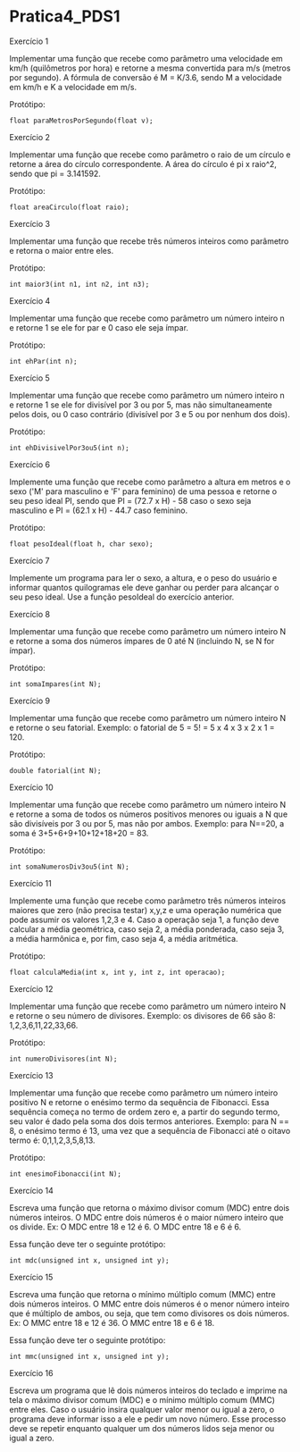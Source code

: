 # Pratica4_PDS1

Exercício 1

Implementar uma função que recebe como parâmetro uma velocidade em km/h (quilômetros por hora) e retorne a mesma convertida para m/s (metros por segundo). A fórmula de conversão é M = K/3.6, sendo M a velocidade em km/h e K a velocidade em m/s. 

Protótipo:

    float paraMetrosPorSegundo(float v);

Exercício 2

Implementar uma função que recebe como parâmetro o raio de um círculo e retorne a área do círculo correspondente. A área do círculo é pi x raio^2, sendo que pi = 3.141592. 

Protótipo:

    float areaCirculo(float raio);

Exercício 3

Implementar uma função que recebe três números inteiros como parâmetro e retorna o maior entre eles. 

Protótipo:

    int maior3(int n1, int n2, int n3);

Exercício 4

Implementar uma função que recebe como parâmetro um número inteiro n e retorne 1 se ele for par e 0 caso ele seja ímpar. 

Protótipo:

    int ehPar(int n);

Exercício 5

Implementar uma função que recebe como parâmetro um número inteiro n e retorne 1 se ele for divisível por 3 ou por 5, mas não simultaneamente pelos dois, ou 0 caso contrário (divisível por 3 e 5 ou por nenhum dos dois). 

Protótipo:

    int ehDivisivelPor3ou5(int n);

Exercício 6

Implemente uma função que recebe como parâmetro a altura em metros e o sexo ('M' para masculino e 'F' para feminino) de uma pessoa e retorne o seu peso ideal PI, sendo que PI = (72.7 x H) - 58 caso o sexo seja masculino e PI = (62.1 x H) - 44.7 caso feminino. 

Protótipo:

    float pesoIdeal(float h, char sexo);

Exercício 7

Implemente um programa para ler o sexo, a altura, e o peso do usuário e informar quantos quilogramas ele deve ganhar ou perder para alcançar o seu peso ideal. Use a função pesoIdeal do exercício anterior.

Exercício 8

Implementar uma função que recebe como parâmetro um número inteiro N e retorne a soma dos números ímpares de 0 até N (incluindo N, se N for ímpar). 

Protótipo:

    int somaImpares(int N);

Exercício 9

Implementar uma função que recebe como parâmetro um número inteiro N e retorne o seu fatorial. Exemplo: o fatorial de 5 = 5! = 5 x 4 x 3 x 2 x 1 = 120. 

Protótipo:

    double fatorial(int N);

Exercício 10

Implementar uma função que recebe como parâmetro um número inteiro N e retorne a soma de todos os números positivos menores ou iguais a N que são divisíveis por 3 ou por 5, mas não por ambos. Exemplo: para N==20, a soma é 3+5+6+9+10+12+18+20 = 83. 

Protótipo:

    int somaNumerosDiv3ou5(int N);

Exercício 11

Implemente uma função que recebe como parâmetro três números inteiros maiores que zero (não precisa testar) x,y,z e uma operação numérica que pode assumir os valores 1,2,3 e 4. Caso a operação seja 1, a função deve calcular a média geométrica, caso seja 2, a média ponderada, caso seja 3, a média harmônica e, por fim, caso seja 4, a média aritmética. 

Protótipo:

    float calculaMedia(int x, int y, int z, int operacao);

Exercício 12

Implementar uma função que recebe como parâmetro um número inteiro N e retorne o seu número de divisores. Exemplo: os divisores de 66 são 8: 1,2,3,6,11,22,33,66. 

Protótipo:
  
    int numeroDivisores(int N);

Exercício 13

Implementar uma função que recebe como parâmetro um número inteiro positivo N e retorne o enésimo termo da sequência de Fibonacci. Essa sequência começa no termo de ordem zero e, a partir do segundo termo, seu valor é dado pela soma dos dois termos anteriores. Exemplo: para N == 8, o enésimo termo é 13, uma vez que a sequência de Fibonacci até o oitavo termo é: 0,1,1,2,3,5,8,13. 

Protótipo:

    int enesimoFibonacci(int N);

Exercício 14

Escreva uma função que retorna o máximo divisor comum (MDC) entre dois números inteiros. O MDC entre dois números é o maior número inteiro que os divide. Ex: O MDC entre 18 e 12 é 6. O MDC entre 18 e 6 é 6. 

Essa função deve ter o seguinte protótipo:

    int mdc(unsigned int x, unsigned int y);

Exercício 15

Escreva uma função que retorna o mínimo múltiplo comum (MMC) entre dois números inteiros. O MMC entre dois números é o menor número inteiro que é múltiplo de ambos, ou seja, que tem como divisores os dois números. Ex: O MMC entre 18 e 12 é 36. O MMC entre 18 e 6 é 18. 

Essa função deve ter o seguinte protótipo:

    int mmc(unsigned int x, unsigned int y);

Exercício 16

Escreva um programa que lê dois números inteiros do teclado e imprime na tela o máximo divisor comum (MDC) e o mínimo múltiplo comum (MMC) entre eles. Caso o usuário insira qualquer valor menor ou igual a zero, o programa deve informar isso a ele e pedir um novo número. Esse processo deve se repetir enquanto qualquer um dos números lidos seja menor ou igual a zero. 

